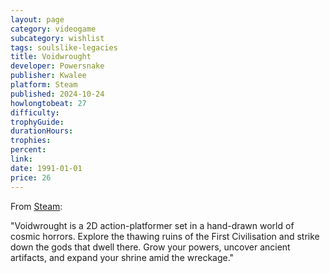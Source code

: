 ```yaml
---
layout: page
category: videogame
subcategory: wishlist
tags: soulslike-legacies
title: Voidwrought
developer: Powersnake
publisher: Kwalee
platform: Steam
published: 2024-10-24
howlongtobeat: 27
difficulty:
trophyGuide:
durationHours:
trophies:
percent:
link:
date: 1991-01-01
price: 26
---
```


From [Steam](https://store.steampowered.com/app/2014550/Voidwrought/):

"Voidwrought is a 2D action-platformer set in a hand-drawn world of cosmic horrors. Explore the thawing ruins of the First Civilisation and strike down the gods that dwell there. Grow your powers, uncover ancient artifacts, and expand your shrine amid the wreckage."
